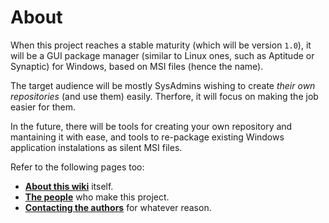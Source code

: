 # About #

When this project reaches a stable maturity (which will be version `1.0`), it will be a GUI package manager (similar to Linux ones, such as Aptitude or Synaptic) for Windows, based on MSI files (hence the name).

The target audience will be mostly SysAdmins wishing to create _their own repositories_ (and use them) easily. Therfore, it will focus on making the job easier for them.

In the future, there will be tools for creating your own repository and mantaining it with ease, and tools to re-package existing Windows application instalations as silent MSI files.

Refer to the following pages too:

  * **[About this wiki](AboutTheWiki.md)** itself.
  * **[The people](People.md)** who make this project.
  * **[Contacting the authors](Contact.md)** for whatever reason.
